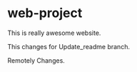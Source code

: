 # web-project

This is really awesome website.

This changes for Update_readme branch.

Remotely Changes.
